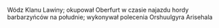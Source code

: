 Wódz Klanu Lawiny; okupował Oberfurt w czasie najazdu hordy barbarzyńców na południe; wykonywał polecenia Orshuulgyra Arisehala